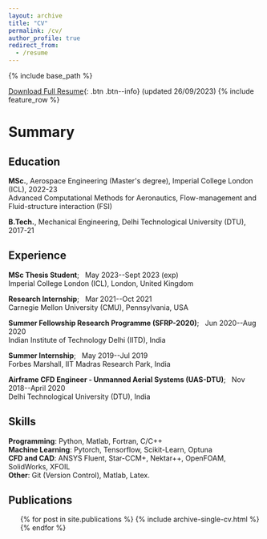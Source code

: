 ```yaml
---
layout: archive
title: "CV"
permalink: /cv/
author_profile: true
redirect_from:
  - /resume
---
```


{% include base_path %}

[Download Full Resume](/images/UK_Resume_MLWeb.pdf){: .btn .btn--info} (updated 26/09/2023)
{% include feature_row %}

# Summary
## Education
**MSc.**, Aerospace Engineering (Master's degree), Imperial College London (ICL), 2022-23
<br />
Advanced Computational Methods for Aeronautics, Flow-management and Fluid-structure interaction (FSI)

**B.Tech.**, Mechanical Engineering, Delhi Technological University (DTU), 2017-21 

## Experience
**MSc Thesis Student**;  &nbsp; May 2023--Sept 2023 (exp) <br />
Imperial College London (ICL), London, United Kingdom

**Research Internship**;  &nbsp; Mar 2021--Oct 2021 <br />
Carnegie Mellon University (CMU), Pennsylvania, USA

**Summer Fellowship Research Programme (SFRP-2020)**;  &nbsp; Jun 2020--Aug 2020 <br />
Indian Institute of Technology Delhi (IITD), India

**Summer Internship**;  &nbsp; May 2019--Jul 2019 <br />
Forbes Marshall, IIT Madras Research Park, India

**Airframe CFD Engineer - Unmanned Aerial Systems (UAS-DTU)**;  &nbsp; Nov 2018--April 2020 <br />
Delhi Technological University (DTU), India

## Skills

**Programming**: Python, Matlab, Fortran, C/C++ <br />
**Machine Learning**: Pytorch, Tensorflow, Scikit-Learn, Optuna <br />
**CFD and CAD**: ANSYS Fluent, Star-CCM+, Nektar++, OpenFOAM, SolidWorks, XFOIL <br />
**Other**: Git (Version Control), Matlab, Latex.

## Publications
  <ul>{% for post in site.publications %}
    {% include archive-single-cv.html %}
  {% endfor %}</ul>
